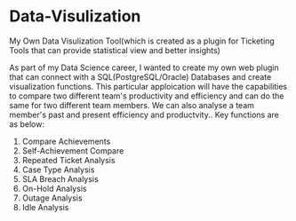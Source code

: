 # Data-Visulization
My Own Data Visulization Tool(which is created as a plugin for Ticketing Tools that can provide statistical view and better insights)

As part of my Data Science career, I wanted to create my own web plugin that can connect with a SQL(PostgreSQL/Oracle) Databases and create visualization functions. This particular apploication will have the capabilities to compare two different team's productivity and efficiency and can do the same for two different team members. We can also analyse a team member's past and present efficiency and productvity..
Key functions are as below:
  1. Compare Achievements
  2. Self-Achievement Compare
  3. Repeated Ticket Analysis
  4. Case Type Analysis
  5. SLA Breach Analysis
  6. On-Hold Analysis
  7. Outage Analysis
  8. Idle Analysis
